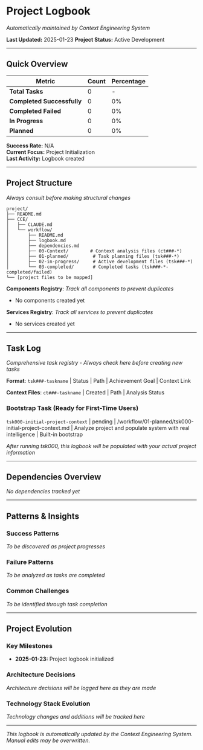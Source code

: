 # Project Logbook

*Automatically maintained by Context Engineering System*

**Last Updated:** 2025-01-23
**Project Status:** Active Development

---

## Quick Overview

| Metric | Count | Percentage |
|--------|--------|-----------|
| **Total Tasks** | 0 | - |
| **Completed Successfully** | 0 | 0% |
| **Completed Failed** | 0 | 0% |
| **In Progress** | 0 | 0% |
| **Planned** | 0 | 0% |

**Success Rate:** N/A  
**Current Focus:** Project Initialization  
**Last Activity:** Logbook created

---

## Project Structure

*Always consult before making structural changes*

```
project/
├── README.md
├── CCE/
│   ├── CLAUDE.md
│   └── workflow/
│       ├── README.md
│       ├── logbook.md
│       ├── dependencies.md
│       ├── 00-Context/        # Context analysis files (ct###-*)
│       ├── 01-planned/         # Task planning files (tsk###-*)
│       ├── 02-in-progress/     # Active development files (tsk###-*)
│       └── 03-completed/       # Completed tasks (tsk###-*-completed/failed)
└── [project files to be mapped]
```

**Components Registry**: *Track all components to prevent duplicates*
- No components created yet

**Services Registry**: *Track all services to prevent duplicates*  
- No services created yet

---

## Task Log

*Comprehensive task registry - Always check here before creating new tasks*

**Format**: `tsk###-taskname` | Status | Path | Achievement Goal | Context Link

**Context Files**: `ct###-taskname` | Created | Path | Analysis Status

### Bootstrap Task (Ready for First-Time Users)
`tsk000-initial-project-context` | pending | /workflow/01-planned/tsk000-initial-project-context.md | Analyze project and populate system with real intelligence | Built-in bootstrap

*After running tsk000, this logbook will be populated with your actual project information*

---

## Dependencies Overview

*No dependencies tracked yet*

---

## Patterns & Insights

### Success Patterns
*To be discovered as project progresses*

### Failure Patterns  
*To be analyzed as tasks are completed*

### Common Challenges
*To be identified through task completion*

---

## Project Evolution

### Key Milestones
- **2025-01-23:** Project logbook initialized

### Architecture Decisions
*Architecture decisions will be logged here as they are made*

### Technology Stack Evolution
*Technology changes and additions will be tracked here*

---

*This logbook is automatically updated by the Context Engineering System. Manual edits may be overwritten.*